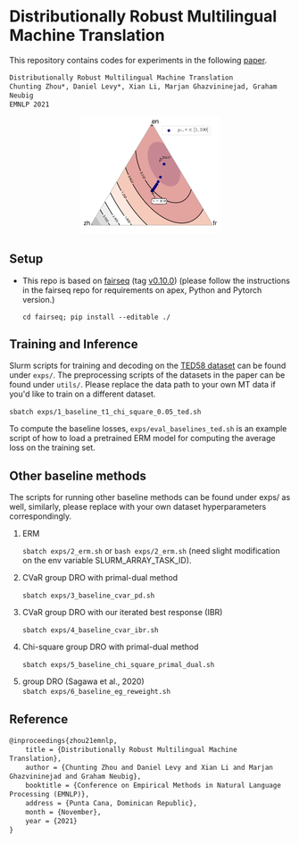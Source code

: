 # Distributionally Robust Multilingual Machine Translation
This repository contains codes for experiments in the following [paper](tba).
```
Distributionally Robust Multilingual Machine Translation
Chunting Zhou*, Daniel Levy*, Xian Li, Marjan Ghazvininejad, Graham Neubig
EMNLP 2021
```
<p align="center"><img src="figs/intro.png" alt="illustration" width="250"/></p>

## Setup
- This repo is based on [fairseq](https://github.com/pytorch/fairseq) (tag [v0.10.0](https://github.com/pytorch/fairseq/releases/tag/v0.10.0))
  (please follow the instructions in the fairseq repo for requirements on apex, Python and Pytorch version.)
  ```
  cd fairseq; pip install --editable ./
  ```
  
## Training and Inference
Slurm scripts for training and decoding on the [TED58 dataset](https://drive.google.com/file/d/1xNlfgLK55SbNocQh7YpDcFUYymfVNEii/view?usp=sharing) can be found under `exps/`.
The preprocessing scripts of the datasets in the paper can be found under `utils/`.
Please replace the data path to your own MT data if you'd like to train on a different dataset.  

``sbatch exps/1_baseline_t1_chi_square_0.05_ted.sh``

To compute the baseline losses, `exps/eval_baselines_ted.sh` is an example script of how to load a pretrained ERM model for computing the average loss on the training set.

## Other baseline methods
The scripts for running other baseline methods can be found under exps/ as well, similarly, please replace with your own dataset hyperparameters correspondingly.
1. ERM
   
   ``sbatch exps/2_erm.sh`` or ``bash exps/2_erm.sh`` (need slight modification on the env variable SLURM_ARRAY_TASK_ID). 
   

2. CVaR group DRO with primal-dual method
   
   ``sbatch exps/3_baseline_cvar_pd.sh``
   

3. CVaR group DRO with our iterated best response (IBR)
   
   ``sbatch exps/4_baseline_cvar_ibr.sh``
   

4. Chi-square group DRO with primal-dual method
   
   ``sbatch exps/5_baseline_chi_square_primal_dual.sh``
   

5. group DRO (Sagawa et al., 2020)  
   ``sbatch exps/6_baseline_eg_reweight.sh``

## Reference
```
@inproceedings{zhou21emnlp,
    title = {Distributionally Robust Multilingual Machine Translation},
    author = {Chunting Zhou and Daniel Levy and Xian Li and Marjan Ghazvininejad and Graham Neubig},
    booktitle = {Conference on Empirical Methods in Natural Language Processing (EMNLP)},
    address = {Punta Cana, Dominican Republic},
    month = {November},
    year = {2021}
}
```




